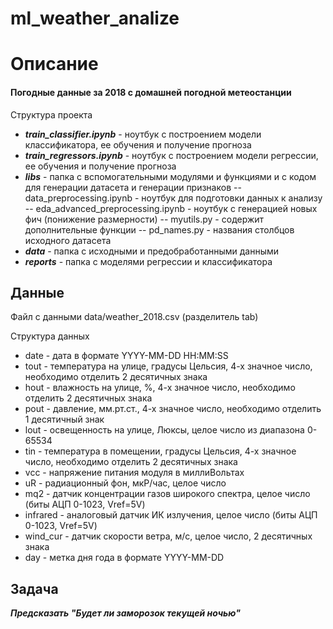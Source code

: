 # ml_weather_analize

Описание
========================================================
#### Погодные данные за 2018 с домашней погодной метеостанции

Структура проекта
* ***train_classifier.ipynb*** - ноутбук с построением модели классификатора, ее обучения и получение прогноза
* ***train_regressors.ipynb*** - ноутбук с построением модели регрессии, ее обучения и получение прогноза
* ***libs*** - папка с вспомогательными модулями и функциями и с кодом для генерации датасета и генерации признаков
-- data_preprocessing.ipynb - ноутбук для подготовки данных к анализу
-- eda_advanced_preprocessing.ipynb - ноутбук с генерацией новых фич (понижение размерности)
-- myutils.py - содержит дополнительные функции
-- pd_names.py - названия столбцов исходного датасета
* ***data*** - папка с исходными и предобработанными данными
* ***reports*** - папка с моделями регрессии и классификатора

Данные
--------------------------------------------------------
Файл с данными data/weather_2018.csv (разделитель tab)

Структура данных
* date - дата в формате YYYY-MM-DD HH:MM:SS
* tout - температура на улице, градусы Цельсия, 4-х значное число, необходимо отделить 2 десятичных знака
* hout - влажность на улице, %, 4-х значное число, необходимо отделить 2 десятичных знака
* pout - давление, мм.рт.ст., 4-х значное число, необходимо отделить 1 десятичный знак
* lout - освещенность на улице, Люксы, целое число из диапазона 0-65534
* tin - температура в помещении, градусы Цельсия, 4-х значное число, необходимо отделить 2 десятичных знака
* vcc - напряжение питания модуля в миллиВольтах
* uR - радиационный фон, мкР/час, целое число
* mq2 - датчик концентрации газов широкого спектра, целое число (биты АЦП 0-1023, Vref=5V)
* infrared - аналоговый датчик ИК излучения, целое число (биты АЦП 0-1023, Vref=5V)
* wind_cur - датчик скорости ветра, м/с, целое число, 2 десятичных знака
* day - метка дня года в формате YYYY-MM-DD

Задача
-------------------------------------------------------
***Предсказать "Будет ли заморозок текущей ночью"***
